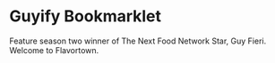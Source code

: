 # Guyify Bookmarklet

Feature season two winner of The Next Food Network Star, Guy Fieri. Welcome to Flavortown.
